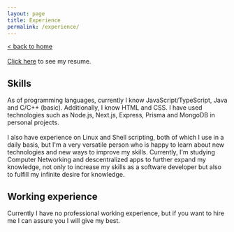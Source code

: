 ```yaml
---
layout: page
title: Experience
permalink: /experience/
---
```

[< back to home](/) <br> <br>
[Click here](/resources/Resume%20-%20Isaac%20Nonato.pdf) to see my resume.

## Skills

As of programming languages, currently I know JavaScript/TypeScript, Java and C/C++ (basic). Additionally, I know HTML and CSS. I have used technologies such as Node.js, Next.js, Express, Prisma and MongoDB in personal projects. <br> <br>
I also have experience on Linux and Shell scripting, both of which I use in a daily basis, but I'm a very versatile person who is happy to learn about new technologies and new ways to improve my skills. Currently, I'm studying Computer Networking and descentralized apps to further expand my knowledge, not only to increase my skills as a software developer but also to fulfill my infinite desire for knowledge. <br>

## Working experience

Currently I have no professional working experience, but if you want to hire me I can assure you I will give my best.
